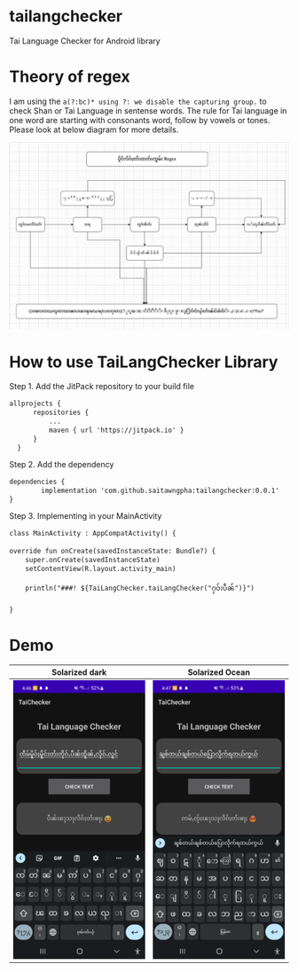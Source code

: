 # tailangchecker
Tai Language Checker for Android library

# Theory of regex
I am using the ` a(?:bc)* using ?: we disable the capturing group. ` to check Shan or Tai Language in sentense words. The rule for Tai language in one word are starting with consonants word, follow by vowels or tones. Please look at below diagram for more details.

![](diagram.png)

# How to use TaiLangChecker Library
Step 1. Add the JitPack repository to your build file 
  ```
  allprojects {
		repositories {
			...
			maven { url 'https://jitpack.io' }
		}
	}
  ```
  
Step 2. Add the dependency
  

	dependencies {
	        implementation 'com.github.saitawngpha:tailangchecker:0.0.1'
	}


Step 3. Implementing in your MainActivity
  
    class MainActivity : AppCompatActivity() {

    override fun onCreate(savedInstanceState: Bundle?) {
        super.onCreate(savedInstanceState)
        setContentView(R.layout.activity_main)

        println("###! ${TaiLangChecker.taiLangChecker("ႁဝ်းပဵၼ်")}")
           
    }
    

# Demo
Solarized dark             |  Solarized Ocean
:-------------------------:|:-------------------------:
![](1.png)  |  ![](2.png)
